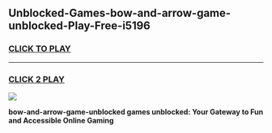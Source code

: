 
## Unblocked-Games-bow-and-arrow-game-unblocked-Play-Free-i5196
<h3>
<a href="https://premium76.site?title=bow-and-arrow-game-unblocked&ref=20A">CLICK TO PLAY</a></h3>
<hr>

<h3>
<a href="https://premium76.site?title=bow-and-arrow-game-unblocked&ref=20A">CLICK 2 PLAY</a>
  
</h3>

<a href="https://premium76.site?title=bow-and-arrow-game-unblocked&ref=20A"><img src="https://clearcache.store/games.png"></a>


**bow-and-arrow-game-unblocked games unblocked: Your Gateway to Fun and Accessible Online Gaming**
